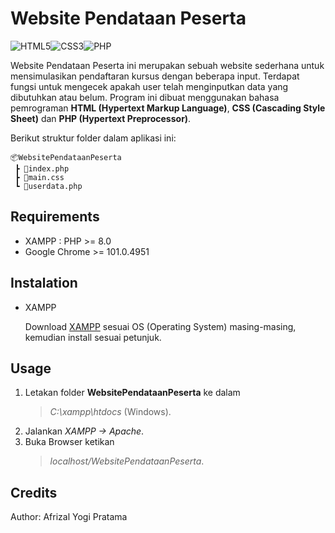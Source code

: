 # Website Pendataan Peserta

<div style="display:inline-flex">
<img alt="HTML5" src="https://img.shields.io/badge/html5%20-%23E34F26.svg?&style=for-the-badge&logo=html5&logoColor=white"/> 
<img alt="CSS3" src="https://img.shields.io/badge/css3%20-%231572B6.svg?&style=for-the-badge&logo=css3&logoColor=white"/>
<img alt="PHP" src="https://img.shields.io/badge/php-%23777BB4.svg?&style=for-the-badge&logo=php&logoColor=white"/>
</div>

<br/>
  
Website Pendataan Peserta ini merupakan sebuah website sederhana untuk mensimulasikan pendaftaran kursus dengan beberapa input. Terdapat fungsi untuk mengecek apakah user telah menginputkan data yang dibutuhkan atau belum. Program ini dibuat menggunakan bahasa pemrograman **HTML (Hypertext Markup Language)**, **CSS (Cascading Style Sheet)** dan **PHP (Hypertext Preprocessor)**.

Berikut struktur folder dalam aplikasi ini:

```
📦WebsitePendataanPeserta
 ┣ 📜index.php
 ┣ 📜main.css
 ┗ 📜userdata.php
```

## Requirements

* XAMPP : PHP >= 8.0
* Google Chrome >= 101.0.4951

## Instalation

* XAMPP

   Download [XAMPP](https://www.apachefriends.org/download.html) sesuai OS (Operating System) masing-masing, kemudian install sesuai petunjuk.
   
## Usage

1. Letakan folder **WebsitePendataanPeserta** ke dalam
    > *C:\xampp\htdocs*  (Windows).
2. Jalankan *XAMPP -> Apache*.
6. Buka Browser ketikan 
   > *localhost/WebsitePendataanPeserta*.

## Credits

   Author: Afrizal Yogi Pratama
